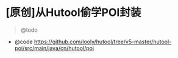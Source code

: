 # [原创]从Hutool偷学POI封装

> @todo

- @code https://github.com/looly/hutool/tree/v5-master/hutool-poi/src/main/java/cn/hutool/poi
